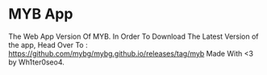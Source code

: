 # MYB App
The Web App Version Of MYB.
In Order To Download The Latest Version of the app,
Head Over To : https://github.com/mybg/mybg.github.io/releases/tag/myb 
Made With <3 by Wh1ter0seo4.
